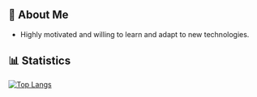 ## 💬 About Me
- Highly motivated and willing to learn and adapt to new technologies.

## 📊 Statistics
[![Top Langs](https://github-readme-stats.vercel.app/api/top-langs/?username=haris-hukara&theme=dracula&layout=compact&langs_count=10)](https://github.com/anuraghazra/github-readme-stats)
